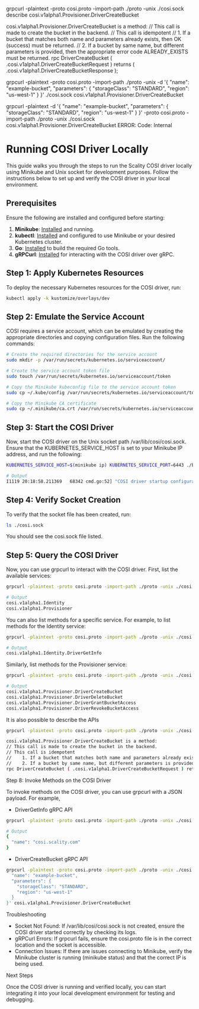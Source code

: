 
grpcurl -plaintext -proto cosi.proto -import-path ./proto -unix ./cosi.sock describe cosi.v1alpha1.Provisioner.DriverCreateBucket

cosi.v1alpha1.Provisioner.DriverCreateBucket is a method:
// This call is made to create the bucket in the backend.
// This call is idempotent
//    1. If a bucket that matches both name and parameters already exists, then OK (success) must be returned.
//    2. If a bucket by same name, but different parameters is provided, then the appropriate error code ALREADY_EXISTS must be returned.
rpc DriverCreateBucket ( .cosi.v1alpha1.DriverCreateBucketRequest ) returns ( .cosi.v1alpha1.DriverCreateBucketResponse );


grpcurl -plaintext -proto cosi.proto -import-path ./proto -unix  -d '{
  "name": "example-bucket",
  "parameters": {
    "storageClass": "STANDARD",
    "region": "us-west-1"
  }
}'  ./cosi.sock   cosi.v1alpha1.Provisioner.DriverCreateBucket


grpcurl -plaintext -d '{
  "name": "example-bucket",
  "parameters": {
    "storageClass": "STANDARD",
    "region": "us-west-1"
  }
}'  -proto cosi.proto -import-path ./proto -unix ./cosi.sock cosi.v1alpha1.Provisioner.DriverCreateBucket
ERROR:
  Code: Internal



# Running COSI Driver Locally

This guide walks you through the steps to run the Scality COSI driver locally using Minikube and Unix socket for development purposes. Follow the instructions below to set up and verify the COSI driver in your local environment.

## Prerequisites

Ensure the following are installed and configured before starting:

1. **Minikube**: [Installed](https://minikube.sigs.k8s.io/docs/start/) and running.
2. **kubectl**: [Installed](https://kubernetes.io/docs/tasks/tools/) and configured to use Minikube or your desired Kubernetes cluster.
3. **Go**: [Installed](https://golang.org/doc/install) to build the required Go tools.
4. **gRPCurl**: [Installed](https://github.com/fullstorydev/grpcurl#installation) for interacting with the COSI driver over gRPC.

## Step 1: Apply Kubernetes Resources

To deploy the necessary Kubernetes resources for the COSI driver, run:

```bash
kubectl apply -k kustomize/overlays/dev
```

## Step 2: Emulate the Service Account

COSI requires a service account, which can be emulated by creating the appropriate directories and copying configuration files. Run the following commands:

```sh
# Create the required directories for the service account
sudo mkdir -p /var/run/secrets/kubernetes.io/serviceaccount/

# Create the service account token file
sudo touch /var/run/secrets/kubernetes.io/serviceaccount/token

# Copy the Minikube kubeconfig file to the service account token
sudo cp ~/.kube/config /var/run/secrets/kubernetes.io/serviceaccount/token

# Copy the Minikube CA certificate
sudo cp ~/.minikube/ca.crt /var/run/secrets/kubernetes.io/serviceaccount/
```

## Step 3: Start the COSI Driver

Now, start the COSI driver on the Unix socket path /var/lib/cosi/cosi.sock. Ensure that the KUBERNETES_SERVICE_HOST is set to your Minikube IP address, and run the following:

```sh
KUBERNETES_SERVICE_HOST=$(minikube ip) KUBERNETES_SERVICE_PORT=6443 ./bin/scality-cosi-driver --driver-address unix://$(pwd)/cosi.sock

# Output
I1119 20:18:58.211369   68342 cmd.go:52] "COSI driver startup configuration" driverAddress="unix:///path/to/cosi.sock" driverPrefix="cosi"
```

## Step 4: Verify Socket Creation

To verify that the socket file has been created, run:

```sh
ls ./cosi.sock
```

You should see the cosi.sock file listed.

## Step 5: Query the COSI Driver

Now, you can use grpcurl to interact with the COSI driver. First, list the available services:

```sh
grpcurl -plaintext -proto cosi.proto -import-path ./proto -unix ./cosi.sock list

# Output
cosi.v1alpha1.Identity
cosi.v1alpha1.Provisioner
```

You can also list methods for a specific service. For example, to list methods for the Identity service:

```sh
grpcurl -plaintext -proto cosi.proto -import-path ./proto -unix ./cosi.sock list cosi.v1alpha1.Identity

# Output
cosi.v1alpha1.Identity.DriverGetInfo
```

Similarly, list methods for the Provisioner service:

```sh
grpcurl -plaintext -proto cosi.proto -import-path ./proto -unix ./cosi.sock list cosi.v1alpha1.Provisioner

# Output
cosi.v1alpha1.Provisioner.DriverCreateBucket
cosi.v1alpha1.Provisioner.DriverDeleteBucket
cosi.v1alpha1.Provisioner.DriverGrantBucketAccess
cosi.v1alpha1.Provisioner.DriverRevokeBucketAccess
```

It is also possible to describe the APIs

```sh
grpcurl -plaintext -proto cosi.proto -import-path ./proto -unix ./cosi.sock describe cosi.v1alpha1.Provisioner.DriverCreateBucket

cosi.v1alpha1.Provisioner.DriverCreateBucket is a method:
// This call is made to create the bucket in the backend.
// This call is idempotent
//    1. If a bucket that matches both name and parameters already exists, then OK (success) must be returned.
//    2. If a bucket by same name, but different parameters is provided, then the appropriate error code ALREADY_EXISTS must be returned.
rpc DriverCreateBucket ( .cosi.v1alpha1.DriverCreateBucketRequest ) returns ( .cosi.v1alpha1.DriverCreateBucketResponse );
```

Step 8: Invoke Methods on the COSI Driver

To invoke methods on the COSI driver, you can use grpcurl with a JSON payload. For example,

- DriverGetInfo gRPC API

```sh
grpcurl -plaintext -proto cosi.proto -import-path ./proto -unix ./cosi.sock cosi.v1alpha1.Identity.DriverGetInfo

# Output
{
  "name": "cosi.scality.com"
}
```

- DriverCreateBucket gRPC API

```sh
grpcurl -plaintext -proto cosi.proto -import-path ./proto -unix ./cosi.sock -d '{
  "name": "example-bucket",
  "parameters": {
    "storageClass": "STANDARD",
    "region": "us-west-1"
  }
}' cosi.v1alpha1.Provisioner.DriverCreateBucket
```

Troubleshooting

- Socket Not Found: If /var/lib/cosi/cosi.sock is not created, ensure the COSI driver started correctly by checking its logs.
- gRPCurl Errors: If grpcurl fails, ensure the cosi.proto file is in the correct location and the socket is accessible.
- Connection Issues: If there are issues connecting to Minikube, verify the Minikube cluster is running (minikube status) and that the correct IP is being used.

Next Steps

Once the COSI driver is running and verified locally, you can start integrating it into your local development environment for testing and debugging.
